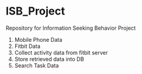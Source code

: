 # ISB_Project
Repository for Information Seeking Behavior Project

1. Mobile Phone Data
2. Fitbit Data
  1. Collect activity data from fitbit server
  2. Store retrieved data into DB
3. Search Task Data
